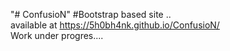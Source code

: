 "# ConfusioN" 
#Bootstrap based site ..<br>
available at https://5h0bh4nk.github.io/ConfusioN/<br>
Work under progres....

